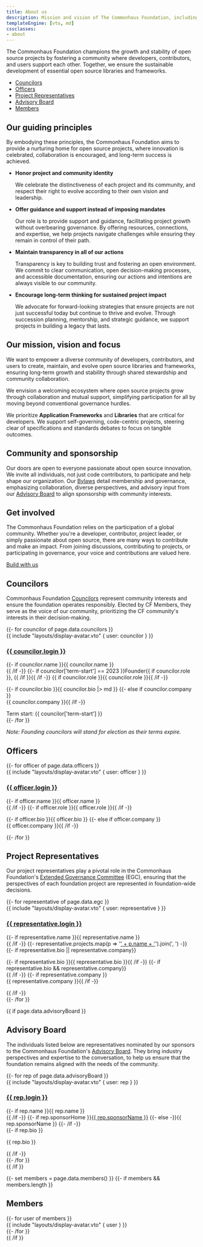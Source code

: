 ```yaml
---
title: About us
description: Mission and vision of The Commonhaus Foundation, including a list of current board members and project leaders.
templateEngine: [vto, md]
cssclasses:
- about
---
```


The Commonhaus Foundation champions the growth and stability of open source projects by fostering a community where developers, contributors, and users support each other.
Together, we ensure the sustainable development of essential open source libraries and frameworks.

- [Councilors](#councilors)
- [Officers](#officers)
- [Project Representatives](#project-representatives)
- [Advisory Board](#advisory-board)
- [Members](#members)

## Our guiding principles

By embodying these principles, the Commonhaus Foundation aims to provide a nurturing home for open source projects, where innovation is celebrated, collaboration is encouraged, and long-term success is achieved.

- **Honor project and community identity**

    We celebrate the distinctiveness of each project and its community, and respect their right to evolve according to their own vision and leadership.

- **Offer guidance and support instead of imposing mandates**

    Our role is to provide support and guidance, facilitating project growth without overbearing governance. By offering resources, connections, and expertise, we help projects navigate challenges while ensuring they remain in control of their path.

- **Maintain transparency in all of our actions**

    Transparency is key to building trust and fostering an open environment. We commit to clear communication, open decision-making processes, and accessible documentation, ensuring our actions and intentions are always visible to our community.

- **Encourage long-term thinking for sustained project impact**

    We advocate for forward-looking strategies that ensure projects are not just successful today but continue to thrive and evolve. Through succession planning, mentorship, and strategic guidance, we support projects in building a legacy that lasts.

## Our mission, vision and focus

We want to empower a diverse community of developers, contributors, and users to create, maintain, and evolve open source libraries and frameworks, ensuring long-term growth and stability through shared stewardship and community collaboration.

We envision a welcoming ecosystem where open source projects grow through collaboration and mutual support, simplifying participation for all by moving beyond conventional governance hurdles.

We prioritize **Application Frameworks** and **Libraries** that are critical for developers. We support self-governing, code-centric projects, steering clear of specifications and standards debates to focus on tangible outcomes.

## Community and sponsorship

Our doors are open to everyone passionate about open source innovation. We invite all individuals, not just code contributors, to participate and help shape our organization.
Our [Bylaws][] detail membership and governance, emphasizing collaboration, diverse perspectives, and advisory input from our [Advisory Board][cfab] to align sponsorship with community interests.

## Get involved

The Commonhaus Foundation relies on the participation of a global community.
Whether you're a developer, contributor, project leader, or simply passionate about open source, there are many ways to contribute and make an impact.
From joining discussions, contributing to projects, or participating in governance, your voice and contributions are valued here.

<a href="https://github.com/sponsors/commonhaus" class="text button">Build with us</a>

## Councilors

Commonhaus Foundation [Councilors][cfc] represent community interests and ensure the foundation operates responsibly. Elected by CF Members, they serve as the voice of our community, prioritizing the CF community's interests in their decision-making.

<section class="cards wrapped">
{{- for councilor of page.data.councilors }}
  <div class="card profile">
    {{ include "layouts/display-avatar.vto" { user: councilor } }}
    <div class="text-content">
      <h3><a href="{{ councilor.url }}">{{ councilor.login }}</a></h3>
      <div class="subhead">
        {{- if councilor.name }}{{ councilor.name }}<br />{{ /if -}}
        {{- if councilor['term-start'] == 2023 }}Founder{{ if councilor.role }}, {{ /if }}{{ /if -}}
        {{ if councilor.role }}{{ councilor.role }}{{ /if -}}
      </div>
      <p>
        {{- if councilor.bio }}{{ councilor.bio |> md }}
        {{- else if councilor.company }}<br />{{ councilor.company }}{{ /if -}}
      </p>
      <footer>Term start: {{ councilor['term-start'] }}</footer>
    </div>
  </div>
{{- /for }}
</section>

_Note: Founding councilors will stand for election as their terms expire._

## Officers

<section class="cards wrapped">
{{- for officer of page.data.officers }}
  <div class="card profile">
    {{ include "layouts/display-avatar.vto" { user: officer } }}
    <div class="text-content">
      <h3><a href="{{ officer.url }}">{{ officer.login }}</a></h3>
      <div class="subhead">
        {{- if officer.name }}{{ officer.name }}<br />{{ /if -}}
        {{- if officer.role }}{{ officer.role }}{{ /if -}}
      </div>
      <p>
        {{- if officer.bio }}{{ officer.bio }}
        {{- else if officer.company }}<br />{{ officer.company }}{{ /if -}}
      </p>
    </div>
  </div>
{{- /for }}
</section>

## Project Representatives

Our project representatives play a pivotal role in the Commonhaus Foundation's [Extended Governance Committee][egc] (EGC), ensuring that the perspectives of each foundation project are represented in foundation-wide decisions.

<section class="cards wrapped">
{{- for representative of page.data.egc }}
  <div class="card profile">
    {{ include "layouts/display-avatar.vto" { user: representative } }}
    <div class="text-content">
      <h3><a href="{{ representative.url }}">{{ representative.login }}</a></h3>
      <div class="subhead">
          {{- if representative.name }}{{ representative.name }}<br />{{ /if -}}
          {{- representative.projects.map(p => '<a href="' + p.home + '">' + p.name + '</a>').join(', ') -}}
      </div>
      {{- if representative.bio || representative.company}}
      <p>
        {{- if representative.bio }}{{ representative.bio }}{{ /if -}}
        {{- if representative.bio && representative.company}}<br />{{ /if -}}
        {{- if representative.company }}<br />{{ representative.company }}{{ /if -}}
      </p>
      {{ /if -}}
    </div>
  </div>
{{- /for }}
</section>

{{ if page.data.advisoryBoard }}
## Advisory Board

The individuals listed below are representatives nominated by our sponsors to the Commonhaus Foundation's [Advisory Board][ab].
They bring industry perspectives and expertise to the conversation, to help us ensure that the foundation remains aligned with the needs of the community.

<section class="cards wrapped">
{{- for rep of page.data.advisoryBoard }}
    <div class="card profile">
        {{ include "layouts/display-avatar.vto" { user: rep } }}
        <div class="text-content">
            <h3><a href="{{ rep.url }}">{{ rep.login }}</a></h3>
            <div class="subhead">
                {{- if rep.name }}{{ rep.name }}<br />{{ /if -}}
                {{- if rep.sponsorHome }}<a href="{{ sponsorHome }}">{{ rep.sponsorName }}</a>
                {{- else -}}{{ rep.sponsorName }}
                {{- /if -}}
            </div>
            {{- if rep.bio }}<p>{{ rep.bio }}</p>{{ /if -}}
        </div>
    </div>
{{- /for }}
</section>
{{ /if }}

{{- set members = page.data.members() }}
{{- if members && members.length }}
## Members

<section class="cards avatars">
{{- for user of members }}
<div class="card avatar-only">
{{ include "layouts/display-avatar.vto" { user } }}
</div>
{{- /for }}
</section>
{{ /if }}

[Bylaws]: ../foundation/bylaws/1-preface.md
[cfab]: ../foundation/bylaws/5-cf-advisory-board.md
[cfc]: ../foundation/bylaws/4-cf-council.md
[egc]: ../foundation/bylaws/4-cf-council.md#extended-governance-committee-egc
[ab]: ../foundation/bylaws/5-cf-advisory-board.md
